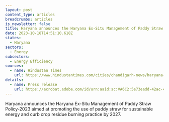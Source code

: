 ```yaml
---
layout: post
content_type: articles
breadcrumbs: articles
is_newsletter: false
title: Haryana announces the Haryana Ex-Situ Management of Paddy Straw Policy-2023
date: 2023-10-18T14:51:10.618Z
states:
  - Haryana
sectors:
  - Energy
subsectors:
  - Energy Efficiency
sources:
  - name: Hindustan Times
    url: https://www.hindustantimes.com/cities/chandigarh-news/haryana-cabinet-approves-paddy-stubble-management-policy-101697052989959.html
details:
  - name: Press release
    url: https://acrobat.adobe.com/id/urn:aaid:sc:VA6C2:5e73eadd-42ac-4fd9-96e8-9ff7fe7b272a
---
```

Haryana announces the Haryana Ex-Situ Management of Paddy Straw Policy-2023 aimed at promoting the use of paddy straw for sustainable energy and curb crop residue burning practice by 2027.

